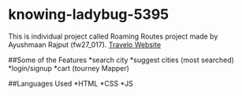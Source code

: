 # knowing-ladybug-5395
This is individual project called Roaming Routes project made by Ayushmaan Rajput (fw27_017).
[Travelo Website](https://stately-cactus-6c6a66.netlify.app/)

##Some of the Features
*search city
*suggest cities (most searched)
*login/signup
*cart (tourney Mapper)

##Languages Used
*HTML
*CSS
*JS
